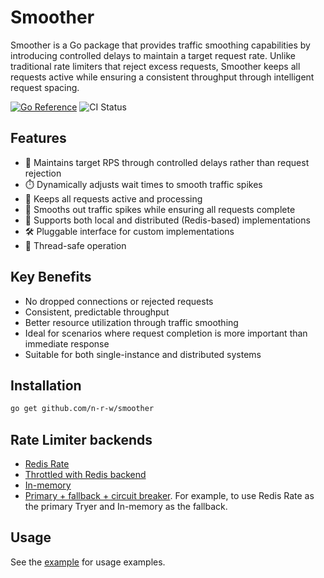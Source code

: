 # Smoother

Smoother is a Go package that provides traffic smoothing capabilities by introducing controlled delays to maintain a target request rate. Unlike traditional rate limiters that reject excess requests, Smoother keeps all requests active while ensuring a consistent throughput through intelligent request spacing.

[![Go Reference](https://pkg.go.dev/badge/github.com/n-r-w/smoother.svg)](https://pkg.go.dev/github.com/n-r-w/smoother)
![CI Status](https://github.com/n-r-w/smoother/actions/workflows/go.yml/badge.svg)

## Features

- 🎯 Maintains target RPS through controlled delays rather than request rejection
- ⏱️ Dynamically adjusts wait times to smooth traffic spikes
- 🔄 Keeps all requests active and processing
- 🌊 Smooths out traffic spikes while ensuring all requests complete
- 📡 Supports both local and distributed (Redis-based) implementations
- 🛠️ Pluggable interface for custom implementations
- 🔌 Thread-safe operation

## Key Benefits

- No dropped connections or rejected requests
- Consistent, predictable throughput
- Better resource utilization through traffic smoothing
- Ideal for scenarios where request completion is more important than immediate response
- Suitable for both single-instance and distributed systems

## Installation

```bash
go get github.com/n-r-w/smoother
```

## Rate Limiter backends

- [Redis Rate](https://github.com/go-redis/redis_rate)
- [Throttled with Redis backend](https://github.com/throttled/throttled)
- [In-memory](./local_tryer.go)
- [Primary + fallback + circuit breaker](./fallback_tryer.go). For example, to use Redis Rate as the primary Tryer and In-memory as the fallback.

## Usage

See the [example](./example/main.go) for usage examples.
